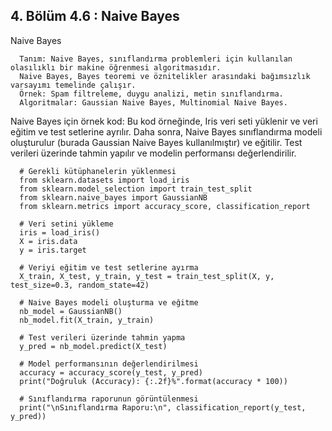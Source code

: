 ## 4. Bölüm 4.6 : Naive Bayes

Naive Bayes

      Tanım: Naive Bayes, sınıflandırma problemleri için kullanılan olasılıklı bir makine öğrenmesi algoritmasıdır. 
      Naive Bayes, Bayes teoremi ve öznitelikler arasındaki bağımsızlık varsayımı temelinde çalışır.
      Örnek: Spam filtreleme, duygu analizi, metin sınıflandırma.
      Algoritmalar: Gaussian Naive Bayes, Multinomial Naive Bayes.


Naive Bayes için örnek kod: Bu kod örneğinde, Iris veri seti yüklenir ve veri eğitim ve test setlerine ayrılır. Daha sonra, Naive Bayes sınıflandırma modeli oluşturulur (burada Gaussian Naive Bayes kullanılmıştır) ve eğitilir. Test verileri üzerinde tahmin yapılır ve modelin performansı değerlendirilir.

      # Gerekli kütüphanelerin yüklenmesi
      from sklearn.datasets import load_iris
      from sklearn.model_selection import train_test_split
      from sklearn.naive_bayes import GaussianNB
      from sklearn.metrics import accuracy_score, classification_report
      
      # Veri setini yükleme
      iris = load_iris()
      X = iris.data
      y = iris.target
      
      # Veriyi eğitim ve test setlerine ayırma
      X_train, X_test, y_train, y_test = train_test_split(X, y, test_size=0.3, random_state=42)
      
      # Naive Bayes modeli oluşturma ve eğitme
      nb_model = GaussianNB()
      nb_model.fit(X_train, y_train)
      
      # Test verileri üzerinde tahmin yapma
      y_pred = nb_model.predict(X_test)
      
      # Model performansının değerlendirilmesi
      accuracy = accuracy_score(y_test, y_pred)
      print("Doğruluk (Accuracy): {:.2f}%".format(accuracy * 100))
      
      # Sınıflandırma raporunun görüntülenmesi
      print("\nSınıflandırma Raporu:\n", classification_report(y_test, y_pred))
